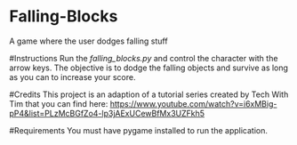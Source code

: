 # Falling-Blocks
A game where the user dodges falling stuff

#Instructions
Run the *falling_blocks.py* and control the character with the arrow keys. The objective is to dodge the falling objects and survive as long as you can to increase your score.

#Credits
This project is an adaption of a tutorial series created by Tech With Tim that you can find here: https://www.youtube.com/watch?v=i6xMBig-pP4&list=PLzMcBGfZo4-lp3jAExUCewBfMx3UZFkh5

#Requirements
You must have pygame installed to run the application.
